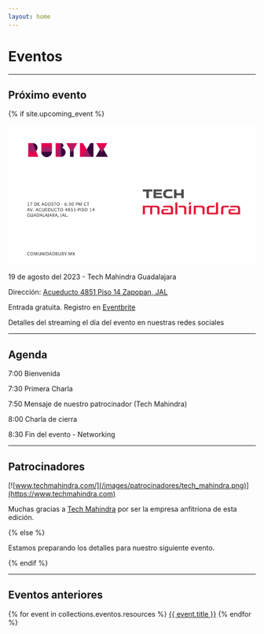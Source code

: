 ```yaml
---
layout: home
---
```


# Eventos

---

## Próximo evento

{% if site.upcoming_event %}

![](/images/eventos/agosto_2023/primer_anuncio.png)

19 de agosto del 2023 - Tech Mahindra Guadalajara

Dirección: [Acueducto 4851 Piso 14 Zapopan, JAL](https://goo.gl/maps/KwWjK3w1bA9e5ToS7)

Entrada gratuita. Registro en [Eventbrite](https://www.eventbrite.com/e/comunidad-ruby-mx-sesion-agosto-2023-tickets-687902172917)

Detalles del streaming el día del evento en nuestras redes sociales

---

## Agenda

7:00 Bienvenida

7:30 Primera Charla

7:50 Mensaje de nuestro patrocinador (Tech Mahindra)

8:00 Charla de cierra

8:30 Fin del evento - Networking

---

<!-- ## Sobre nuestros ponentes -->

<!-- Juan C. Ruiz es ingeniero de software, líder comunitario y mentor al que le gusta compartir conocimientos y trabajar en equipo. Actualmente forma parte de X-Team, una comunidad que conecta a Desarrolladores Senior con empresas en el extranjero que buscan talento remoto. Desde 2013 ha participado en diferentes comunidades tecnológicas y programas de mentoring como RubyMe, buscando ayudar a otros a acelerar sus carreras en ingeniería de software. Actualmente participa como Co-organizador de un encuentro local llamado Calzada Code donde se comparten temas de desarrollo de software. -->

<!-- Javier Treviño es programador y ex consultor. Actualmente trabaja en la startup de educación Apptegy con sede en EE. UU., como vicepresidente de ingeniería. Disfruta trabajar con diferentes lenguajes y paradigmas de programación e intercambiar conocimientos con otros desarrolladores para elevar la calidad del software que construimos en México. -->

## Patrocinadores

[![www.techmahindra.com/](/images/patrocinadores/tech_mahindra.png)](https://www.techmahindra.com)

Muchas gracias a [Tech Mahindra](https://www.techmahindra.com) por ser la empresa anfitriona de esta edición.


{% else %}

Estamos preparando los detalles para nuestro siguiente evento.

{% endif %}

---

## Eventos anteriores

{% for event in collections.eventos.resources %}
 <a href="{{ event.relative_url }}">{{ event.title }}</a>
{% endfor %}
